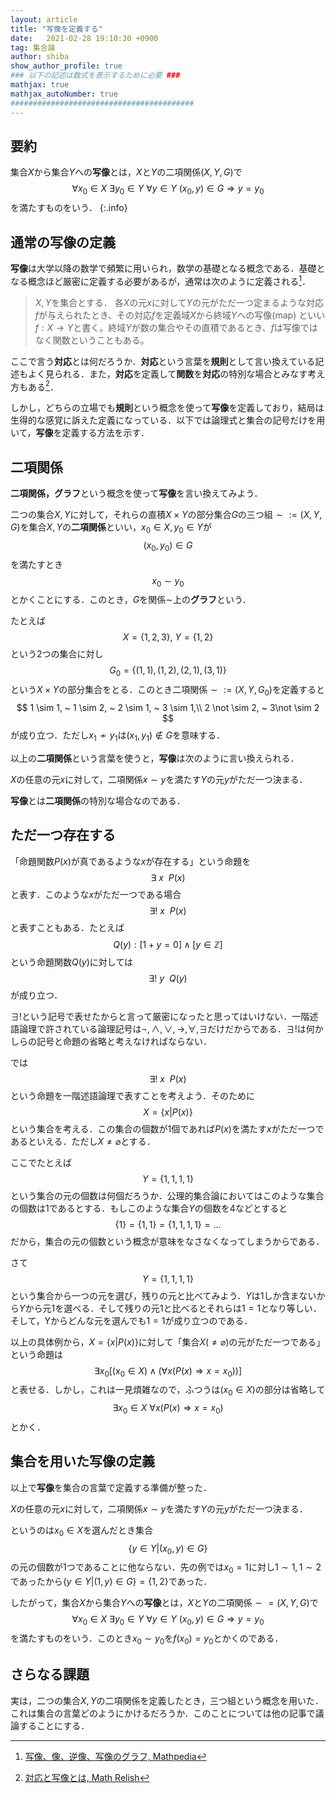 ```yaml
---
layout: article
title: "写像を定義する"
date:   2021-02-28 19:10:30 +0900
tag: 集合論
author: shiba
show_author_profile: true
### 以下の記述は数式を表示するために必要 ###
mathjax: true
mathjax_autoNumber: true
#########################################
---
```


## 要約

集合$X$から集合$Y$への**写像**とは，$X$と$Y$の二項関係$(X,Y,G)$で
$$\forall x_0 \in X ~ \exists y_0 \in Y ~ \forall y \in Y ~ (x_0, y) \in G \Longrightarrow y = y_0$$
を満たすものをいう．
{:.info}

## 通常の写像の定義

**写像**は大学以降の数学で頻繁に用いられ，数学の基礎となる概念である．基礎となる概念ほど厳密に定義する必要があるが，通常は次のように定義される[^mathpedia]．

> $X, Y$を集合とする．
> 各$X$の元$x$に対して$Y$の元がただ一つ定まるような対応$f$が与えられたとき、その対応$f$を定義域$X$から終域$Y$への写像(map) といい$f:X \longrightarrow Y$と書く。終域$Y$が数の集合やその直積であるとき、$f$は写像ではなく関数ということもある。

[^mathpedia]: [写像、像、逆像、写像のグラフ, Mathpedia](https://mathematicspedia.com/index.php?cmd=read&page=%E5%86%99%E5%83%8F%E3%80%81%E5%83%8F%E3%80%81%E9%80%86%E5%83%8F%E3%80%81%E5%86%99%E5%83%8F%E3%81%AE%E3%82%B0%E3%83%A9%E3%83%95&word=%E5%86%99%E5%83%8F#b5334b3a)

ここで言う**対応**とは何だろうか．**対応**という言葉を**規則**として言い換えている記述もよく見られる．また，**対応**を定義して**関数**を**対応**の特別な場合とみなす考え方もある[^correspond]．

[^correspond]: [対応と写像とは, Math Relish](https://mathrelish.com/mathematics/correspondence-and-map)

しかし，どちらの立場でも**規則**という概念を使って**写像**を定義しており，結局は生得的な感覚に訴えた定義になっている．以下では論理式と集合の記号だけを用いて，**写像**を定義する方法を示す．

## 二項関係

**二項関係，グラフ**という概念を使って**写像**を言い換えてみよう．

二つの集合$X, Y$に対して，それらの直積$X \times Y$の部分集合$G$の三つ組$\sim := (X, Y, G)$を集合$X, Y$の**二項関係**といい，$x_0 \in X, y_0 \in Y$が
$$
(x_0, y_0) \in G
$$
を満たすとき
$$
x_0 \sim y_0
$$
とかくことにする．このとき，$G$を関係$\sim$上の**グラフ**という．

たとえば
$$
X = \{1,2,3\}, ~ Y = \{1,2\}
$$
という2つの集合に対し
$$
G_0 = \{(1,1), (1,2), (2,1), (3,1)\}
$$
という$X \times Y$の部分集合をとる．このとき二項関係$\sim := (X, Y, G_0)$を定義すると
$$
1 \sim 1, ~ 1 \sim 2, ~ 2 \sim 1, ~ 3 \sim 1,\\
2 \not \sim 2, ~ 3\not \sim 2
$$
が成り立つ．ただし$x_1\not \sim y_1$は$(x_1, y_1) \not \in G$を意味する．

以上の**二項関係**という言葉を使うと，**写像**は次のように言い換えられる．

$X$の任意の元$x$に対して，二項関係$x \sim y$を満たす$Y$の元$y$がただ一つ決まる．

**写像**とは**二項関係**の特別な場合なのである．

## ただ一つ存在する

「命題関数$P(x)$が真であるような$x$が存在する」という命題を
$$
 \exists ~ x ~~ P(x)
$$
と表す．このような$x$がただ一つである場合
$$
 \exists !  ~ x ~~ P(x)
$$
と表すこともある．たとえば
$$
 Q(y) : [1 + y = 0] \land [y \in \mathbb{Z}]
$$
という命題関数$Q(y)$に対しては
$$
 \exists ! ~ y ~~ Q(y)
$$
が成り立つ．

$\exists !$という記号で表せたからと言って厳密になったと思ってはいけない．一階述語論理で許されている論理記号は$\lnot, \land, \lor, \to, \forall, \exists$だけだからである．$\exists !$は何かしらの記号と命題の省略と考えなければならない．

では
$$
 \exists !  ~ x ~~ P(x)
$$
という命題を一階述語論理で表すことを考えよう．そのために
$$
X = \{x | P(x)\}
$$
という集合を考える．この集合の個数が1個であれば$P(x)$を満たす$x$がただ一つであるといえる．ただし$X \not = \varnothing$とする．

ここでたとえば
$$
Y = \{1, 1, 1, 1 \}
$$
という集合の元の個数は何個だろうか．公理的集合論においてはこのような集合の個数は1であるとする．もしこのような集合$Y$の個数を$4$などとすると
$$
\{1\} = \{1, 1\} = \{1, 1, 1, 1 \} = \dotsc
$$
だから，集合の元の個数という概念が意味をなさなくなってしまうからである．

さて
$$
Y = \{1, 1, 1, 1 \}
$$
という集合から一つの元を選び，残りの元と比べてみよう．$Y$は$1$しか含まないから$Y$から元$1$を選べる．そして残りの元$1$と比べるとそれらは$1=1$となり等しい．そして，Yからどんな元を選んでも$1=1$が成り立つのである．

以上の具体例から，$X = \{x | P(x)\}$に対して「集合$X(\not = \varnothing)$の元がただ一つである」という命題は
$$
\exists x_0 [(x_0 \in X) \land (\forall x (P(x) \Longrightarrow x=x_0) )]
$$
と表せる．しかし，これは一見煩雑なので，ふつうは$(x_0 \in X)$の部分は省略して
$$
\exists x_0 \in X ~ \forall x (P(x) \Longrightarrow x=x_0) 
$$
とかく．

## 集合を用いた写像の定義

以上で**写像**を集合の言葉で定義する準備が整った．

$X$の任意の元$x$に対して，二項関係$x \sim y$を満たす$Y$の元$y$がただ一つ決まる．

というのは$x_0 \in X$を選んだとき集合
$$
\{y \in Y | (x_0, y) \in G\}
$$
の元の個数が1つであることに他ならない．先の例では$x_0=1$に対し$1 \sim 1, 1 \sim 2$であったから$\{y \in Y | (1,y) \in G\} = \{1,2\}$であった．

したがって，集合$X$から集合$Y$への**写像**とは，$X$と$Y$の二項関係$\sim = (X,Y,G)$で
$$
\forall x_0 \in X ~ \exists y_0 \in Y ~ \forall y \in Y ~ (x_0, y) \in G \Longrightarrow y = y_0
$$
を満たすものをいう．このとき$x_0 \sim y_0$を$f(x_0) = y_0$とかくのである．

## さらなる課題

実は，二つの集合$X, Y$の二項関係を定義したとき，三つ組という概念を用いた．
これは集合の言葉どのようにかけるだろうか．このことについては他の記事で議論することにする．